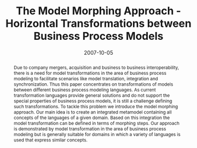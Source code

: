 ---
abstract: Due to company mergers, acquisition and business to business interoperability,
  there is a need for model transformations in the area of business process modeling
  to facilitate scenarios like model translation, integration and synchronization.
  Thus this paper concentrates on transformations of models between different business
  process modeling languages. As current transformation languages provide general
  solutions and do not support the special properties of business process models,
  it is still a challenge defining such transformations. To tackle this problem we
  introduce the model morphing approach. Our main idea is to create an integrated
  metamodel containing all concepts of the languages of a given domain. Based on this
  integration the model transformation can be defined in terms of morphing steps.
  Our approach is demonstrated by model transformation in the area of business process
  modeling but is generally suitable for domains in which a variety of languages is
  used that express similar concepts.
authors:
- Marion Murzek
- Gerhard Kramler
date: '2007-10-05'
featured: false
publication_types:
- '0'
publishDate: '2007-10-05'
title: The Model Morphing Approach - Horizontal Transformations between Business Process
  Models
url_pdf: http://publik.tuwien.ac.at/files/pub-inf_4725.pdf
---